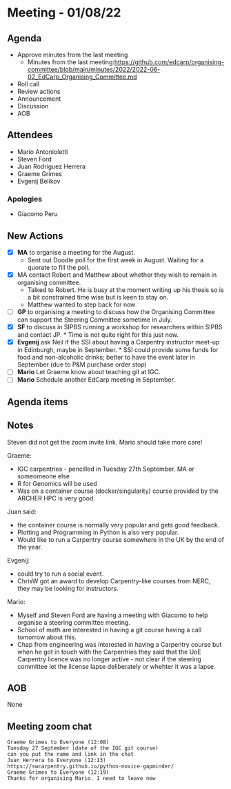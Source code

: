 # Meeting - 01/08/22

## Agenda

* Approve minutes from the last meeting
   * Minutes from the last meeting:https://github.com/edcarp/organising-committee/blob/main/minutes/2022/2022-06-02_EdCarp_Organising_Committee.md
* Roll call
* Review actions
* Announcement
* Discussion
* AOB

## Attendees

* Mario Antonioletti
* Steven Ford
* Juan Rodriguez Herrera
* Graeme Grimes
* Evgenij Belikov

###  Apologies
* Giacomo Peru

## New Actions

- [x] **MA** to organise a meeting for the August.
    * Sent out Doodle poll for the first week in August. Waiting for a quorate to fill the poll.
- [x] MA contact Robert and Matthew about whether they wish to remain in organising committee. 
    * Talked to Robert. He is busy at the moment writing up his thesis so is a bit constrained time wise but is keen to stay on.
    * Matthew wanted to step back for now
- [ ] **GP** to organising a meeting to discuss how the Organising Committee can support the Steering Committee sometime in July. 
- [x] **SF** to discuss in SIPBS running a workshop for researchers within SIPBS and contact JP.
      * Time is not quite right for this just now.
- [x] **Evgenij** ask Neil if the SSI about having a Carpentry instructor meet-up in Edinburgh, maybe in September.
      * SSI could provide some funds for food and non-alcoholic drinks; better to have the event later in September (due to P&M purchase order stop)
- [ ] **Mario** Let Graeme know about teaching git at IGC.
- [ ] **Mario** Schedule another EdCarp meeting in September.

## Agenda items


## Notes 

Steven did not get the zoom invite link. Mario should take more care!

Graeme:
* IGC carpentries - pencilled in Tuesday 27th September. MA or someomeone else
* R for Genomics will be used
* Was on a container course (docker/singularity) course provided by the ARCHER HPC is very good.

Juan said: 
* the container course is normally very popular and gets good feedback. 
* Plotting and Programming in Python is also very popular.
* Would like to run a Carpentry course somewhere in the UK by the end of the year.

Evgenij:
* could try to run a social event.
* ChrisW got an award to develop Carpentry-like courses from NERC, they may be looking for instructors.

Mario:
* Myself and Steven Ford are having a meeting with Giacomo to help organise a steering committee meeting.
* School of math are interested in having a git course having a call tomorrow about this.
* Chap from engineering was interested in having a Carpentry course but when he got in touch with the Carpentries they said that the UoE Carpentry licence was no longer active - not clear if the steering committee let the license lapse deliberately or whehter it was a lapse.

## AOB

None

## Meeting zoom chat

```
Graeme Grimes to Everyone (12:08)
Tuesday 27 September (date of the IGC git course)
can you put the name and link in the chat
Juan Herrera to Everyone (12:13)
https://swcarpentry.github.io/python-novice-gapminder/
Graeme Grimes to Everyone (12:19)
Thanks for organising Mario. I need to leave now
```

